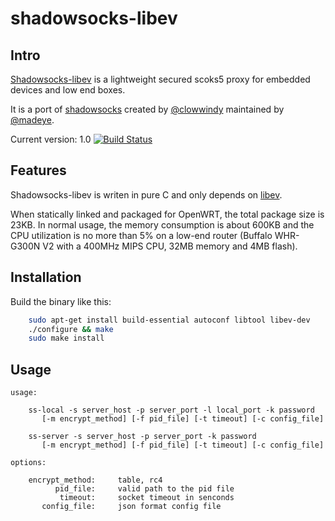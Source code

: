 shadowsocks-libev
=================

Intro
-----

[Shadowsocks-libev](http://shadowsocks.org) is a lightweight secured scoks5 
proxy for embedded devices and low end boxes.

It is a port of [shadowsocks](https://github.com/clowwindy/shadowsocks) 
created by [@clowwindy](https://github.com/clowwindy) maintained by 
[@madeye](https://github.com/madeye).

Current version: 1.0 [![Build Status](https://travis-ci.org/madeye/shadowsocks-libev.png?branch=master)](https://travis-ci.org/madeye/shadowsocks-libev)

Features
--------

Shadowsocks-libev is writen in pure C and only depends on
[libev](http://software.schmorp.de/pkg/libev.html).

When statically linked and packaged for OpenWRT, the total package size is 23KB. 
In normal usage, the memory consumption is about 600KB and the CPU utilization is 
no more than 5% on a low-end router (Buffalo WHR-G300N V2 with a 400MHz MIPS CPU, 
32MB memory and 4MB flash).

Installation
------------

Build the binary like this:

```bash
    sudo apt-get install build-essential autoconf libtool libev-dev
    ./configure && make
    sudo make install
```

Usage
-----

```
usage:

    ss-local -s server_host -p server_port -l local_port -k password
       [-m encrypt_method] [-f pid_file] [-t timeout] [-c config_file]

    ss-server -s server_host -p server_port -k password
       [-m encrypt_method] [-f pid_file] [-t timeout] [-c config_file]

options:

    encrypt_method:     table, rc4
          pid_file:     valid path to the pid file
           timeout:     socket timeout in senconds
       config_file:     json format config file

```
